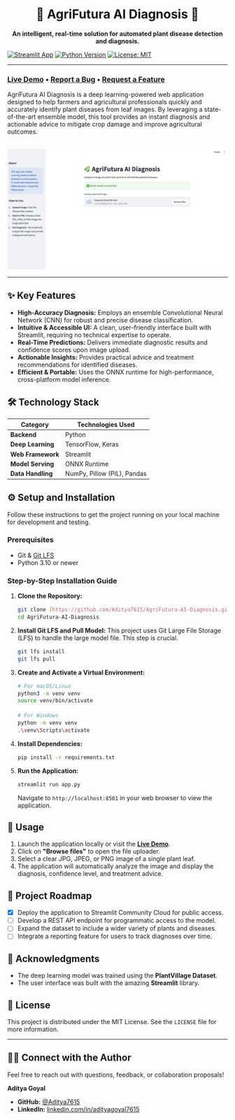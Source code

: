 <div align="center">

# 🌿 AgriFutura AI Diagnosis 🌿

**An intelligent, real-time solution for automated plant disease detection and diagnosis.**

</div>

[![Streamlit App](https://static.streamlit.io/badges/streamlit_badge_black_white.svg)](https://agrifutura-ai-diagnosis-4fbtwdayberrn8hcywonlt.streamlit.app/)
[![Python Version](https://img.shields.io/badge/Python-3.10%2B-blue)](https://www.python.org/)
[![License: MIT](https://img.shields.io/badge/License-MIT-green.svg)](https://opensource.org/licenses/MIT)

---

### **[Live Demo](https://agrifutura-ai-diagnosis-4fbtwdayberrn8hcywonlt.streamlit.app/) • [Report a Bug](https://github.com/Aditya7615/AgriFutura-AI-Diagnosis/issues) • [Request a Feature](https://github.com/Aditya7615/AgriFutura-AI-Diagnosis/issues)**

AgriFutura AI Diagnosis is a deep learning-powered web application designed to help farmers and agricultural professionals quickly and accurately identify plant diseases from leaf images. By leveraging a state-of-the-art ensemble model, this tool provides an instant diagnosis and actionable advice to mitigate crop damage and improve agricultural outcomes.

<br>

<div align="center">
  <img src="app-screenshot.png" alt="Application Screenshot" width="700px">
</div>

---

## ✨ Key Features

- **High-Accuracy Diagnosis:** Employs an ensemble Convolutional Neural Network (CNN) for robust and precise disease classification.
- **Intuitive & Accessible UI:** A clean, user-friendly interface built with Streamlit, requiring no technical expertise to operate.
- **Real-Time Predictions:** Delivers immediate diagnostic results and confidence scores upon image upload.
- **Actionable Insights:** Provides practical advice and treatment recommendations for identified diseases.
- **Efficient & Portable:** Uses the ONNX runtime for high-performance, cross-platform model inference.

## 🛠️ Technology Stack

| Category          | Technologies Used                               |
| ----------------- | ----------------------------------------------- |
| **Backend** | Python                                          |
| **Deep Learning** | TensorFlow, Keras                               |
| **Web Framework** | Streamlit                                       |
| **Model Serving** | ONNX Runtime                                    |
| **Data Handling** | NumPy, Pillow (PIL), Pandas                     |

## ⚙️ Setup and Installation

Follow these instructions to get the project running on your local machine for development and testing.

### Prerequisites

- Git & [Git LFS](https://git-lfs.github.com/)
- Python 3.10 or newer

### Step-by-Step Installation Guide

1.  **Clone the Repository:**
    ```sh
    git clone [https://github.com/Aditya7615/AgriFutura-AI-Diagnosis.git](https://github.com/Aditya7615/AgriFutura-AI-Diagnosis.git)
    cd AgriFutura-AI-Diagnosis
    ```

2.  **Install Git LFS and Pull Model:**
    This project uses Git Large File Storage (LFS) to handle the large model file. This step is crucial.
    ```sh
    git lfs install
    git lfs pull
    ```

3.  **Create and Activate a Virtual Environment:**
    ```sh
    # For macOS/Linux
    python3 -m venv venv
    source venv/bin/activate

    # For Windows
    python -m venv venv
    .\venv\Scripts\activate
    ```

4.  **Install Dependencies:**
    ```sh
    pip install -r requirements.txt
    ```

5.  **Run the Application:**
    ```sh
    streamlit run app.py
    ```
    Navigate to `http://localhost:8501` in your web browser to view the application.

## 🚀 Usage

1.  Launch the application locally or visit the **[Live Demo](https://agrifutura-ai-diagnosis-4fbtwdayberrn8hcywonlt.streamlit.app/)**.
2.  Click on **"Browse files"** to open the file uploader.
3.  Select a clear JPG, JPEG, or PNG image of a single plant leaf.
4.  The application will automatically analyze the image and display the diagnosis, confidence level, and treatment advice.

## 🔮 Project Roadmap

- [X] Deploy the application to Streamlit Community Cloud for public access.
- [ ] Develop a REST API endpoint for programmatic access to the model.
- [ ] Expand the dataset to include a wider variety of plants and diseases.
- [ ] Integrate a reporting feature for users to track diagnoses over time.

## 🙏 Acknowledgments

- The deep learning model was trained using the **PlantVillage Dataset**.
- The user interface was built with the amazing **Streamlit** library.

## 📜 License

This project is distributed under the MIT License. See the `LICENSE` file for more information.

---

## 👨‍💻 Connect with the Author

Feel free to reach out with questions, feedback, or collaboration proposals!

**Aditya Goyal**
- **GitHub:** [@Aditya7615](https://github.com/Aditya7615)
- **LinkedIn:** [linkedin.com/in/adityagoyal7615](https://www.linkedin.com/in/adityagoyal7615/)
